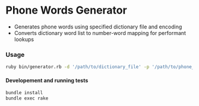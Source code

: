 # Phone Words Generator
- Generates phone words using specified dictionary file and encoding
- Converts dictionary word list to number-word mapping for performant lookups

### Usage
```sh
ruby bin/generator.rb -d '/path/to/dictionary_file' -p '/path/to/phone_number_list_file'
```

#### Developement and running tests
```sh
bundle install
bundle exec rake
```
